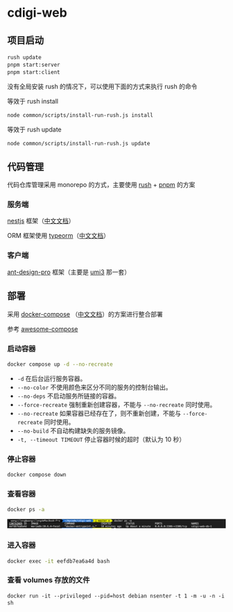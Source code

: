 # cdigi-web

## 项目启动

```bash
rush update
pnpm start:server
pnpm start:client
```

没有全局安装 rush 的情况下，可以使用下面的方式来执行 rush 的命令

等效于 rush install

```bash
node common/scripts/install-run-rush.js install
```

等效于 rush update

```bash
node common/scripts/install-run-rush.js update
```

## 代码管理

代码仓库管理采用 monorepo 的方式，主要使用 [rush](https://rushjs.io/zh-cn/pages/intro/get_started/) + [pnpm](https://pnpm.io/zh/installation) 的方案

### 服务端

[nestjs](https://docs.nestjs.com/first-steps 'nestjs') 框架（[中文文档](https://docs.nestjs.cn/8/firststeps?id=%e8%bf%90%e8%a1%8c%e5%ba%94%e7%94%a8%e7%a8%8b%e5%ba%8f)）

ORM 框架使用 [typeorm](https://typeorm.io/migrations)（[中文文档](https://typeorm.biunav.com/zh/#%E5%AE%89%E8%A3%85)）

### 客户端

[ant-design-pro](https://pro.ant.design/zh-CN/docs/getting-started/ 'nestjs') 框架（主要是 [umi3](https://v3.umijs.org/zh-CN/docs/getting-started) 那一套）

## 部署

采用 [docker-compose](https://docs.docker.com/compose/) （[中文文档](https://vuepress.mirror.docker-practice.com/compose/commands/#top)）的方案进行整合部署

参考 [awesome-compose](https://github.com/docker/awesome-compose)

### 启动容器

```bash
docker compose up -d --no-recreate
```

- `-d` 在后台运行服务容器。
- `--no-color` 不使用颜色来区分不同的服务的控制台输出。
- `--no-deps` 不启动服务所链接的容器。
- `--force-recreate` 强制重新创建容器，不能与 `--no-recreate` 同时使用。
- `--no-recreate` 如果容器已经存在了，则不重新创建，不能与 `--force-recreate` 同时使用。
- `--no-build` 不自动构建缺失的服务镜像。
- `-t, --timeout TIMEOUT` 停止容器时候的超时（默认为 10 秒）

### 停止容器

```bash
docker compose down
```

### 查看容器

```bash
docker ps -a
```

![1658751528983](image/readme/1658751528983.png)

### 进入容器

```bash
docker exec -it eefdb7ea6a4d bash
```

### 查看 volumes 存放的文件

```
docker run -it --privileged --pid=host debian nsenter -t 1 -m -u -n -i sh
```

